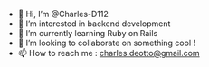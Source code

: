 - 👋 Hi, I’m @Charles-D112
- 👀 I’m interested in backend development
- 🌱 I’m currently learning Ruby on Rails
- 💞️ I’m looking to collaborate on something cool !
- 📫 How to reach me : charles.deotto@gmail.com

<!---
Charles-D112/Charles-D112 is a ✨ special ✨ repository because its `README.md` (this file) appears on your GitHub profile.
You can click the Preview link to take a look at your changes.
--->
